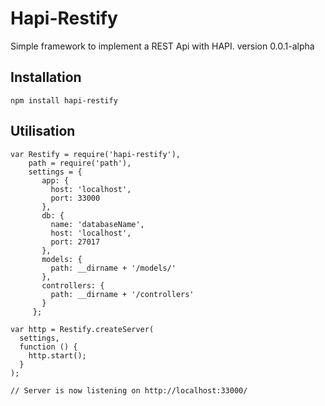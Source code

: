 Hapi-Restify
=================

Simple framework to implement a REST Api with HAPI.
version 0.0.1-alpha

## Installation
```
npm install hapi-restify
```

## Utilisation
```
var Restify = require('hapi-restify'),
    path = require('path'),
    settings = {
       app: {
         host: 'localhost',
         port: 33000
       },
       db: {
         name: 'databaseName',
         host: 'localhost',
         port: 27017
       },
       models: {
         path: __dirname + '/models/'
       },
       controllers: {
         path: __dirname + '/controllers'
       }
     };

var http = Restify.createServer(
  settings,
  function () {
    http.start();
  }
);

// Server is now listening on http://localhost:33000/
```